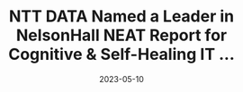 ---
category:
- .nan
date: 2023-05-10
keyword_suggestion: ubuntu install docker
post_inspiration: https://www.nttdata.com/global/en/news/press-release/2023/april/ntt-data-named-a-leader-in-nelsonhall-neat-report-for-cognitive-and-self-healing-it-infrastructure
silot_terms: digital automation
title: NTT DATA Named a Leader in NelsonHall NEAT Report for Cognitive &amp; Self-Healing
  IT ...
---